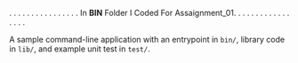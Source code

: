 .
.
.
.
.
.
.
.
.
.
.
.
.
.
.
.
In **BIN** Folder I Coded For Assaignment_01.
.
.
.
.
.
.
.
.
.
.
.
.
.
.
.
.










A sample command-line application with an entrypoint in `bin/`, library code
in `lib/`, and example unit test in `test/`.
